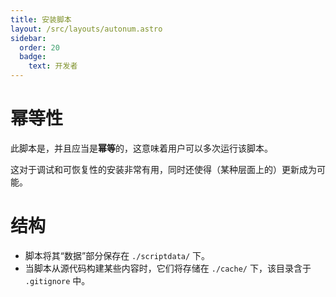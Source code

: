```yaml
---
title: 安装脚本
layout: /src/layouts/autonum.astro
sidebar:
  order: 20
  badge:
    text: 开发者
---
```


# 幂等性
此脚本是，并且应当是**幂等**的，这意味着用户可以多次运行该脚本。

这对于调试和可恢复性的安装非常有用，同时还使得（某种层面上的）更新成为可能。

# 结构
- 脚本将其“数据”部分保存在 `./scriptdata/` 下。
- 当脚本从源代码构建某些内容时，它们将存储在 `./cache/` 下，该目录含于 `.gitignore` 中。
